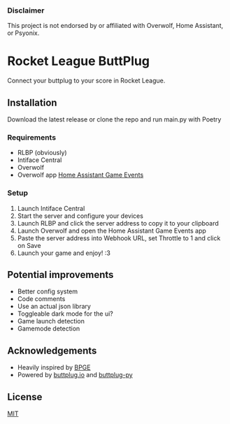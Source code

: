 ### Disclaimer

This project is not endorsed by or affiliated with Overwolf, Home Assistant, or Psyonix.

# Rocket League ButtPlug

Connect your buttplug to your score in Rocket League.

## Installation

Download the latest release or clone the repo and run main.py with Poetry

### Requirements

- RLBP (obviously)
- Intiface Central
- Overwolf
- Overwolf app [Home Assistant Game Events](https://www.overwolf.com/app/BinaryBurger-HomeAssistant_Game_Events)

### Setup

1. Launch Intiface Central
2. Start the server and configure your devices
3. Launch RLBP and click the server address to copy it to your clipboard
4. Launch Overwolf and open the Home Assistant Game Events app
5. Paste the server address into Webhook URL, set Throttle to 1 and click on Save
6. Launch your game and enjoy! :3

## Potential improvements

- Better config system
- Code comments
- Use an actual json library
- Toggleable dark mode for the ui?
- Game launch detection
- Gamemode detection


## Acknowledgements

- Heavily inspired by [BPGE](https://github.com/allanf181/BPGE)
- Powered by [buttplug.io](https://buttplug.io) and [buttplug-py](https://github.com/Siege-Wizard/buttplug-py)

## License

[MIT](https://choosealicense.com/licenses/mit/)
